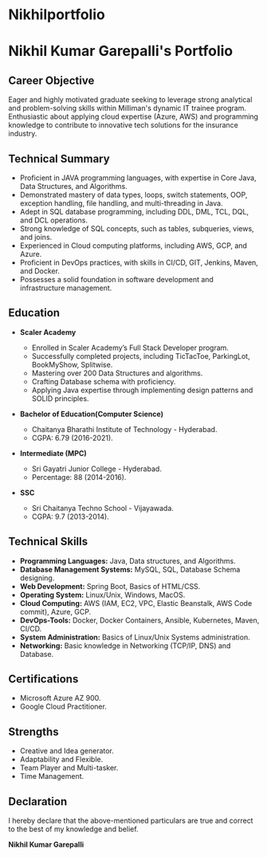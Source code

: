 # Nikhilportfolio

# Nikhil Kumar Garepalli's Portfolio

## Career Objective
Eager and highly motivated graduate seeking to leverage strong analytical and problem-solving skills within Milliman's dynamic IT trainee program. Enthusiastic about applying cloud expertise (Azure, AWS) and programming knowledge to contribute to innovative tech solutions for the insurance industry.

## Technical Summary
- Proficient in JAVA programming languages, with expertise in Core Java, Data Structures, and Algorithms.
- Demonstrated mastery of data types, loops, switch statements, OOP, exception handling, file handling, and multi-threading in Java.
- Adept in SQL database programming, including DDL, DML, TCL, DQL, and DCL operations.
- Strong knowledge of SQL concepts, such as tables, subqueries, views, and joins.
- Experienced in Cloud computing platforms, including AWS, GCP, and Azure.
- Proficient in DevOps practices, with skills in CI/CD, GIT, Jenkins, Maven, and Docker.
- Possesses a solid foundation in software development and infrastructure management.

## Education
- **Scaler Academy**
  - Enrolled in Scaler Academy’s Full Stack Developer program.
  - Successfully completed projects, including TicTacToe, ParkingLot, BookMyShow, Splitwise.
  - Mastering over 200 Data Structures and algorithms.
  - Crafting Database schema with proficiency.
  - Applying Java expertise through implementing design patterns and SOLID principles.

- **Bachelor of Education(Computer Science)**
  - Chaitanya Bharathi Institute of Technology - Hyderabad.
  - CGPA: 6.79 (2016-2021).

- **Intermediate (MPC)**
  - Sri Gayatri Junior College - Hyderabad.
  - Percentage: 88 (2014-2016).

- **SSC**
  - Sri Chaitanya Techno School - Vijayawada.
  - CGPA: 9.7 (2013-2014).

## Technical Skills
- **Programming Languages:** Java, Data structures, and Algorithms.
- **Database Management Systems:** MySQL, SQL, Database Schema designing.
- **Web Development:** Spring Boot, Basics of HTML/CSS.
- **Operating System:** Linux/Unix, Windows, MacOS.
- **Cloud Computing:** AWS (IAM, EC2, VPC, Elastic Beanstalk, AWS Code commit), Azure, GCP.
- **DevOps-Tools:** Docker, Docker Containers, Ansible, Kubernetes, Maven, CI/CD.
- **System Administration:** Basics of Linux/Unix Systems administration.
- **Networking:** Basic knowledge in Networking (TCP/IP, DNS) and Database.

## Certifications
- Microsoft Azure AZ 900.
- Google Cloud Practitioner.

## Strengths
- Creative and Idea generator.
- Adaptability and Flexible.
- Team Player and Multi-tasker.
- Time Management.

## Declaration
I hereby declare that the above-mentioned particulars are true and correct to the best of my knowledge and belief.

**Nikhil Kumar Garepalli**
